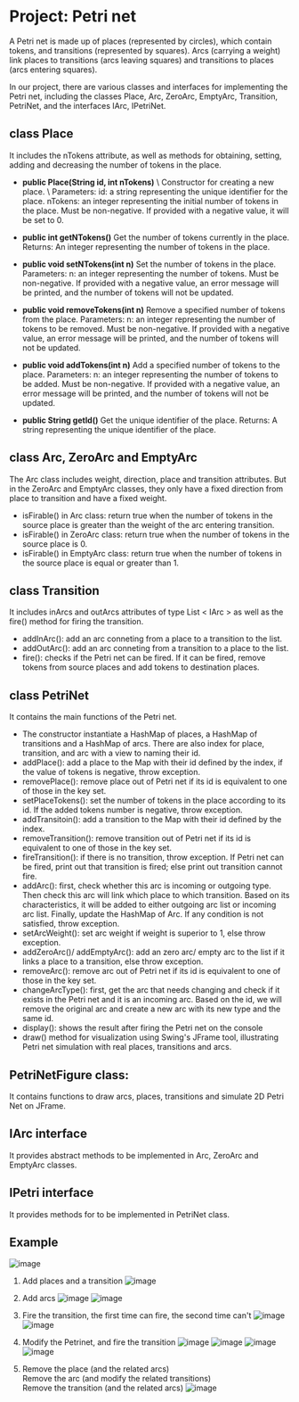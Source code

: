 # Project: Petri net

A Petri net is made up of places (represented by circles), which contain
tokens, and transitions (represented by squares). Arcs (carrying a
weight) link places to transitions (arcs leaving squares) and
transitions to places (arcs entering squares).

In our project, there are various classes and interfaces for
implementing the Petri net, including the classes Place, Arc, ZeroArc,
EmptyArc, Transition, PetriNet, and the interfaces IArc, IPetriNet.

## class Place
It includes the nTokens attribute, as well as methods for
obtaining, setting, adding and decreasing the number of tokens in the
place. 
+ **public Place(String id, int nTokens)** \\ 
Constructor for creating a new place. \\ 
Parameters:
id: a string representing the unique identifier for the place.
nTokens: an integer representing the initial number of tokens in the place. Must be non-negative. If provided with a negative value, it will be set to 0.

+ **public int getNTokens()**
Get the number of tokens currently in the place.
Returns:
An integer representing the number of tokens in the place.
+ **public void setNTokens(int n)**
Set the number of tokens in the place.
Parameters:
n: an integer representing the number of tokens. Must be non-negative. If provided with a negative value, an error message will be printed, and the number of tokens will not be updated.
+ **public void removeTokens(int n)**
Remove a specified number of tokens from the place.
Parameters:
n: an integer representing the number of tokens to be removed. Must be non-negative. If provided with a negative value, an error message will be printed, and the number of tokens will not be updated.
+ **public void addTokens(int n)**
Add a specified number of tokens to the place.
Parameters:
n: an integer representing the number of tokens to be added. Must be non-negative. If provided with a negative value, an error message will be printed, and the number of tokens will not be updated.
+ **public String getId()**
Get the unique identifier of the place.
Returns:
A string representing the unique identifier of the place.


## class Arc, ZeroArc and EmptyArc
The Arc class includes weight, direction, place and transition
attributes. But in the ZeroArc and EmptyArc classes, they only have a fixed direction from
place to transition and have a fixed weight. 
+ isFirable() in Arc class:
return true when the number of tokens in the source place is greater
than the weight of the arc entering transition.
+ isFirable() in ZeroArc class: return true when the number of tokens in the source place is 0.
+ isFirable() in EmptyArc class: return true when the number of tokens in
the source place is equal or greater than 1.

## class Transition
It includes inArcs and outArcs attributes of type List
\< IArc \> as well as the fire() method for firing the transition. 
+ addInArc(): add an arc conneting from a place to a transition to the
list.
+ addOutArc(): add an arc conneting from a transition to a place
to the list.
+ fire(): checks if the Petri net can be fired. If it can be fired, remove tokens from source places and add tokens to destination
places.

## class PetriNet
It contains the main functions of the Petri net. 
+ The constructor instantiate a HashMap of places, a HashMap of transitions
and a HashMap of arcs. There are also index for place, transition, and
arc with a view to naming their id.
+ addPlace(): add a place to the Map
with their id defined by the index, if the value of tokens is negative,
throw exception.
+ removePlace(): remove place out of Petri net if its
id is equivalent to one of those in the key set.
+ setPlaceTokens(): set
the number of tokens in the place according to its id. If the added
tokens number is negative, throw exception.
+ addTransitoin(): add a transition to the Map with their id defined by the index.
+ removeTransition(): remove transition out of Petri net if its id is
equivalent to one of those in the key set. 
+ fireTransition(): if there is
no transition, throw exception. If Petri net can be fired, print out
that transition is fired; else print out transition cannot fire.
+ addArc(): first, check whether this arc is incoming or outgoing type.
Then check this arc will link which place to which transition. Based on
its characteristics, it will be added to either outgoing arc list or
incoming arc list. Finally, update the HashMap of Arc. If any condition
is not satisfied, throw exception.
+ setArcWeight(): set arc weight if
weight is superior to 1, else throw exception.
+ addZeroArc()/
addEmptyArc(): add an zero arc/ empty arc to the list if it links a
place to a transition, else throw exception.
+ removeArc(): remove arc
out of Petri net if its id is equivalent to one of those in the key
set.
+ changeArcType(): first, get the arc that needs changing and check
if it exists in the Petri net and it is an incoming arc. Based on the
id, we will remove the original arc and create a new arc with its new
type and the same id.
+ display(): shows the result after firing the
Petri net on the console
+ draw() method for visualization using
Swing\'s JFrame tool, illustrating Petri net simulation with real
places, transitions and arcs.

## PetriNetFigure class: 
It contains functions to draw arcs, places,
transitions and simulate 2D Petri Net on JFrame.

## IArc interface
It provides abstract methods to be implemented in Arc,
ZeroArc and EmptyArc classes.

## IPetri interface
It provides methods for to be implemented in PetriNet
class.

## Example
![image](https://github.com/yuyan-z/fil-rouge/assets/64955334/e78a91eb-7b7f-4a7d-aa80-bb53036fdc14)

1. Add places and a transition
![image](https://github.com/yuyan-z/fil-rouge/assets/64955334/5e7848b7-b21a-4cea-b2eb-12a43d23013b)

2. Add arcs
![image](https://github.com/yuyan-z/fil-rouge/assets/64955334/1ffd5a4f-f9ce-49c1-80f6-7f730603b19a)
![image](https://github.com/yuyan-z/fil-rouge/assets/64955334/daf62357-5442-46f5-ae66-1e96223781c7)

3. Fire the transition, the first time can fire, the second time can't
![image](https://github.com/yuyan-z/fil-rouge/assets/64955334/0ad2be24-da34-4698-a1f3-0e7aa9e60b0d)
![image](https://github.com/yuyan-z/fil-rouge/assets/64955334/a9f6571a-ae50-4359-b2cb-cbdda636e43e)

5. Modify the Petrinet, and fire the transition
![image](https://github.com/yuyan-z/fil-rouge/assets/64955334/cdb3c9ad-ec47-4856-8e48-5599ad980b3a)
![image](https://github.com/yuyan-z/fil-rouge/assets/64955334/c07bbdf2-04af-4d8e-a081-d0c5aa51ece8)
![image](https://github.com/yuyan-z/fil-rouge/assets/64955334/bdd8d4ce-9a12-4b27-816d-c4c339655dad)
![image](https://github.com/yuyan-z/fil-rouge/assets/64955334/fee44768-a4b1-4c59-82c5-74f1de1a2435)

6. Remove the place (and the related arcs)  
   Remove the arc (and modify the related transitions)  
   Remove the transition (and the related arcs)
![image](https://github.com/yuyan-z/fil-rouge/assets/64955334/b1778143-2ea8-445c-9ca9-fc920de0095f)















